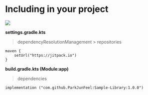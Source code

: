 
# Including in your project

[![](https://jitpack.io/v/ParkJunFeel/Sample-Library.svg)](https://jitpack.io/#ParkJunFeel/Sample-Library)

**settings.gradle.kts**
> dependencyResolutionManagement > repositories
```
maven {
    setUrl("https://jitpack.io")
}
```

**build.gradle.kts (Module:app)**
> dependencies
```
implementation ("com.github.ParkJunFeel:Sample-Library:1.0.0")
```
